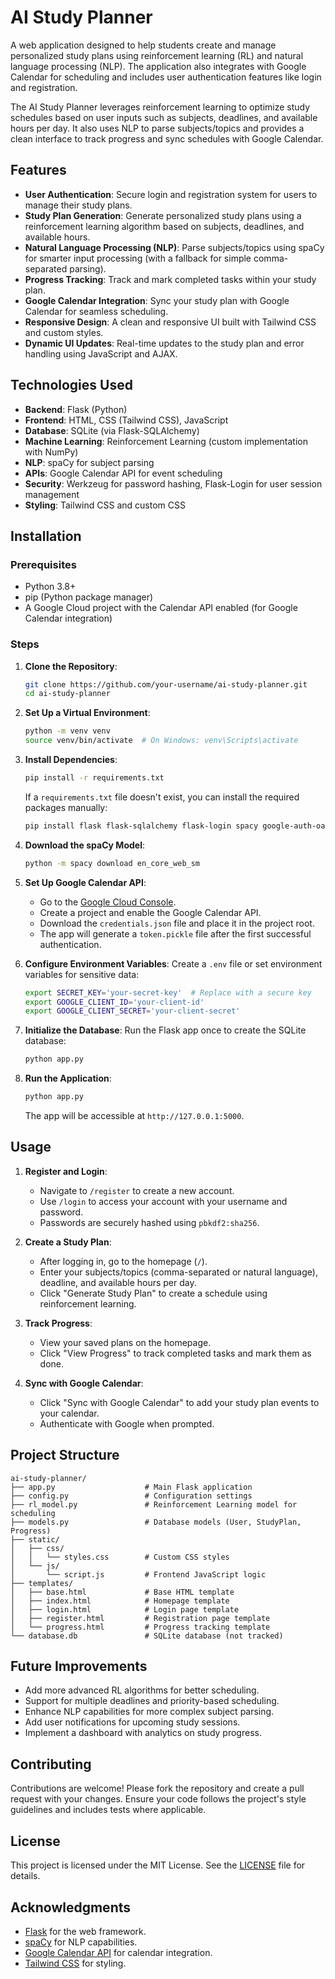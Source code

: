 # AI Study Planner

A web application designed to help students create and manage personalized study plans using reinforcement learning (RL) and natural language processing (NLP). The application also integrates with Google Calendar for scheduling and includes user authentication features like login and registration.

The AI Study Planner leverages reinforcement learning to optimize study schedules based on user inputs such as subjects, deadlines, and available hours per day. It also uses NLP to parse subjects/topics and provides a clean interface to track progress and sync schedules with Google Calendar.

## Features

- **User Authentication**: Secure login and registration system for users to manage their study plans.
- **Study Plan Generation**: Generate personalized study plans using a reinforcement learning algorithm based on subjects, deadlines, and available hours.
- **Natural Language Processing (NLP)**: Parse subjects/topics using spaCy for smarter input processing (with a fallback for simple comma-separated parsing).
- **Progress Tracking**: Track and mark completed tasks within your study plan.
- **Google Calendar Integration**: Sync your study plan with Google Calendar for seamless scheduling.
- **Responsive Design**: A clean and responsive UI built with Tailwind CSS and custom styles.
- **Dynamic UI Updates**: Real-time updates to the study plan and error handling using JavaScript and AJAX.

## Technologies Used

- **Backend**: Flask (Python)
- **Frontend**: HTML, CSS (Tailwind CSS), JavaScript
- **Database**: SQLite (via Flask-SQLAlchemy)
- **Machine Learning**: Reinforcement Learning (custom implementation with NumPy)
- **NLP**: spaCy for subject parsing
- **APIs**: Google Calendar API for event scheduling
- **Security**: Werkzeug for password hashing, Flask-Login for user session management
- **Styling**: Tailwind CSS and custom CSS

## Installation

### Prerequisites

- Python 3.8+
- pip (Python package manager)
- A Google Cloud project with the Calendar API enabled (for Google Calendar integration)

### Steps

1. **Clone the Repository**:
   ```bash
   git clone https://github.com/your-username/ai-study-planner.git
   cd ai-study-planner
   ```

2. **Set Up a Virtual Environment**:
   ```bash
   python -m venv venv
   source venv/bin/activate  # On Windows: venv\Scripts\activate
   ```

3. **Install Dependencies**:
   ```bash
   pip install -r requirements.txt
   ```

   If a `requirements.txt` file doesn't exist, you can install the required packages manually:
   ```bash
   pip install flask flask-sqlalchemy flask-login spacy google-auth-oauthlib google-api-python-client numpy
   ```

4. **Download the spaCy Model**:
   ```bash
   python -m spacy download en_core_web_sm
   ```

5. **Set Up Google Calendar API**:
   - Go to the [Google Cloud Console](https://console.cloud.google.com/).
   - Create a project and enable the Google Calendar API.
   - Download the `credentials.json` file and place it in the project root.
   - The app will generate a `token.pickle` file after the first successful authentication.

6. **Configure Environment Variables**:
   Create a `.env` file or set environment variables for sensitive data:
   ```bash
   export SECRET_KEY='your-secret-key'  # Replace with a secure key
   export GOOGLE_CLIENT_ID='your-client-id'
   export GOOGLE_CLIENT_SECRET='your-client-secret'
   ```

7. **Initialize the Database**:
   Run the Flask app once to create the SQLite database:
   ```bash
   python app.py
   ```

8. **Run the Application**:
   ```bash
   python app.py
   ```
   The app will be accessible at `http://127.0.0.1:5000`.

## Usage

1. **Register and Login**:
   - Navigate to `/register` to create a new account.
   - Use `/login` to access your account with your username and password.
   - Passwords are securely hashed using `pbkdf2:sha256`.

2. **Create a Study Plan**:
   - After logging in, go to the homepage (`/`).
   - Enter your subjects/topics (comma-separated or natural language), deadline, and available hours per day.
   - Click "Generate Study Plan" to create a schedule using reinforcement learning.

3. **Track Progress**:
   - View your saved plans on the homepage.
   - Click "View Progress" to track completed tasks and mark them as done.

4. **Sync with Google Calendar**:
   - Click "Sync with Google Calendar" to add your study plan events to your calendar.
   - Authenticate with Google when prompted.

## Project Structure

```
ai-study-planner/
├── app.py                    # Main Flask application
├── config.py                 # Configuration settings
├── rl_model.py               # Reinforcement Learning model for scheduling
├── models.py                 # Database models (User, StudyPlan, Progress)
├── static/
│   ├── css/
│   │   └── styles.css        # Custom CSS styles
│   └── js/
│       └── script.js         # Frontend JavaScript logic
├── templates/
│   ├── base.html             # Base HTML template
│   ├── index.html            # Homepage template
│   ├── login.html            # Login page template
│   ├── register.html         # Registration page template
│   └── progress.html         # Progress tracking template
└── database.db               # SQLite database (not tracked)
```
## Future Improvements

- Add more advanced RL algorithms for better scheduling.
- Support for multiple deadlines and priority-based scheduling.
- Enhance NLP capabilities for more complex subject parsing.
- Add user notifications for upcoming study sessions.
- Implement a dashboard with analytics on study progress.

## Contributing

Contributions are welcome! Please fork the repository and create a pull request with your changes. Ensure your code follows the project's style guidelines and includes tests where applicable.

## License

This project is licensed under the MIT License. See the [LICENSE](LICENSE) file for details.

## Acknowledgments

- [Flask](https://flask.palletsprojects.com/) for the web framework.
- [spaCy](https://spacy.io/) for NLP capabilities.
- [Google Calendar API](https://developers.google.com/calendar) for calendar integration.
- [Tailwind CSS](https://tailwindcss.com/) for styling.

